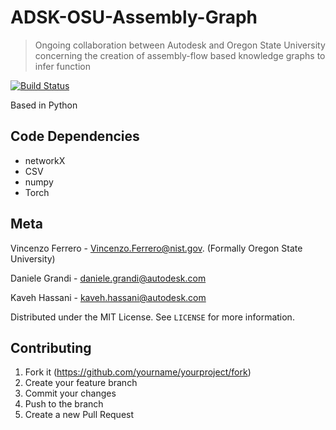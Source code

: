 # ADSK-OSU-Assembly-Graph
> Ongoing collaboration between Autodesk and Oregon State University concerning the creation of assembly-flow based knowledge graphs to infer function

[![Build Status](https://travis-ci.org/joemccann/dillinger.svg?branch=master)](https://travis-ci.org/joemccann/dillinger)

Based in Python

## Code Dependencies 

- networkX
- CSV
- numpy
- Torch

## Meta

Vincenzo Ferrero -  Vincenzo.Ferrero@nist.gov. (Formally Oregon State University)

Daniele Grandi - daniele.grandi@autodesk.com

Kaveh Hassani - kaveh.hassani@autodesk.com

Distributed under the MIT License. See ``LICENSE`` for more information.


## Contributing

1. Fork it (<https://github.com/yourname/yourproject/fork>)
2. Create your feature branch 
3. Commit your changes 
4. Push to the branch 
5. Create a new Pull Request
